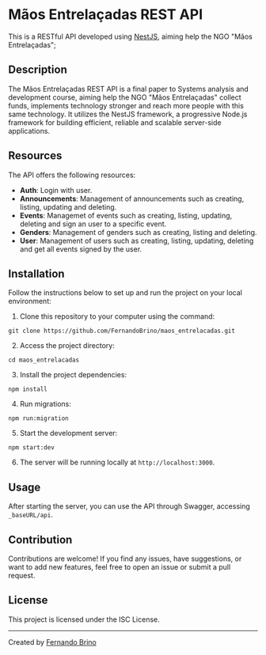 # Mãos Entrelaçadas REST API

This is a RESTful API developed using [NestJS](https://nestjs.com), aiming help the NGO "Mãos Entrelaçadas";

## Description

The Mãos Entrelaçadas REST API is a final paper to Systems analysis and development course, aiming help the NGO "Mãos Entrelaçadas" collect funds, implements technology stronger and reach more people with this same technology. It utilizes the NestJS framework, a progressive Node.js framework for building efficient, reliable and scalable server-side applications. 

## Resources

The API offers the following resources:

- **Auth**: Login with user.
- **Announcements**: Management of announcements such as creating, listing, updating and deleting.
- **Events**: Managemet of events such as creating, listing, updating, deleting and sign an user to a specific event.
- **Genders**: Management of genders such as creating, listing and deleting.
- **User**: Management of users such as creating, listing, updating, deleting and get all events signed by the user.
## Installation

Follow the instructions below to set up and run the project on your local environment:

1. Clone this repository to your computer using the command:

```shell
git clone https://github.com/FernandoBrino/maos_entrelacadas.git
```

2. Access the project directory:

```shell
cd maos_entrelacadas
```

3. Install the project dependencies:

```shell
npm install
```

4. Run migrations:

```shell
npm run:migration
```

5. Start the development server:
```shell
npm start:dev
```

6. The server will be running locally at `http://localhost:3000`.

## Usage

After starting the server, you can use the API through Swagger, accessing `_baseURL/api`.

## Contribution

Contributions are welcome! If you find any issues, have suggestions, or want to add new features, feel free to open an issue or submit a pull request.

## License

This project is licensed under the ISC License.

---
Created by [Fernando Brino](https://github.com/FernandoBrino)
